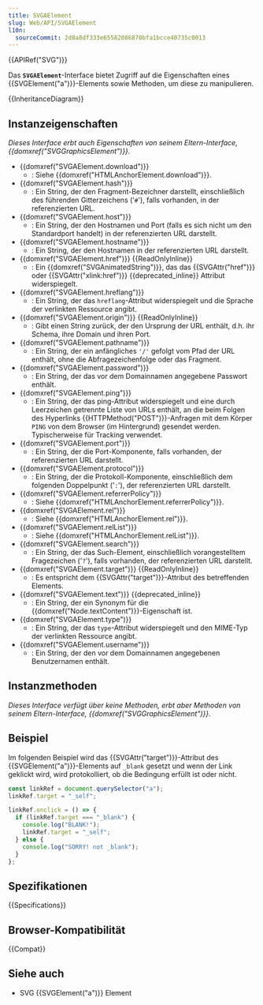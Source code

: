 ```yaml
---
title: SVGAElement
slug: Web/API/SVGAElement
l10n:
  sourceCommit: 2d8a8df333e65582086870bfa1bcce40735c0013
---
```


{{APIRef("SVG")}}

Das **`SVGAElement`**-Interface bietet Zugriff auf die Eigenschaften eines {{SVGElement("a")}}-Elements sowie Methoden, um diese zu manipulieren.

{{InheritanceDiagram}}

## Instanzeigenschaften

_Dieses Interface erbt auch Eigenschaften von seinem Eltern-Interface, {{domxref("SVGGraphicsElement")}}._

- {{domxref("SVGAElement.download")}}
  - : Siehe {{domxref("HTMLAnchorElement.download")}}.
- {{domxref("SVGAElement.hash")}}
  - : Ein String, der den Fragment-Bezeichner darstellt, einschließlich des führenden Gitterzeichens ('`#`'), falls vorhanden, in der referenzierten URL.
- {{domxref("SVGAElement.host")}}
  - : Ein String, der den Hostnamen und Port (falls es sich nicht um den Standardport handelt) in der referenzierten URL darstellt.
- {{domxref("SVGAElement.hostname")}}
  - : Ein String, der den Hostnamen in der referenzierten URL darstellt.
- {{domxref("SVGAElement.href")}} {{ReadOnlyInline}}
  - : Ein {{domxref("SVGAnimatedString")}}, das das {{SVGAttr("href")}} oder {{SVGAttr("xlink:href")}} {{deprecated_inline}} Attribut widerspiegelt.
- {{domxref("SVGAElement.hreflang")}}
  - : Ein String, der das `hreflang`-Attribut widerspiegelt und die Sprache der verlinkten Ressource angibt.
- {{domxref("SVGAElement.origin")}} {{ReadOnlyInline}}
  - : Gibt einen String zurück, der den Ursprung der URL enthält, d.h. ihr Schema, ihre Domain und ihren Port.
- {{domxref("SVGAElement.pathname")}}
  - : Ein String, der ein anfängliches `'/'` gefolgt vom Pfad der URL enthält, ohne die Abfragezeichenfolge oder das Fragment.
- {{domxref("SVGAElement.password")}}
  - : Ein String, der das vor dem Domainnamen angegebene Passwort enthält.
- {{domxref("SVGAElement.ping")}}
  - : Ein String, der das ping-Attribut widerspiegelt und eine durch Leerzeichen getrennte Liste von URLs enthält, an die beim Folgen des Hyperlinks {{HTTPMethod("POST")}}-Anfragen mit dem Körper `PING` von dem Browser (im Hintergrund) gesendet werden. Typischerweise für Tracking verwendet.
- {{domxref("SVGAElement.port")}}
  - : Ein String, der die Port-Komponente, falls vorhanden, der referenzierten URL darstellt.
- {{domxref("SVGAElement.protocol")}}
  - : Ein String, der die Protokoll-Komponente, einschließlich dem folgenden Doppelpunkt ('`:`'), der referenzierten URL darstellt.
- {{domxref("SVGAElement.referrerPolicy")}}
  - : Siehe {{domxref("HTMLAnchorElement.referrerPolicy")}}.
- {{domxref("SVGAElement.rel")}}
  - : Siehe {{domxref("HTMLAnchorElement.rel")}}.
- {{domxref("SVGAElement.relList")}}
  - : Siehe {{domxref("HTMLAnchorElement.relList")}}.
- {{domxref("SVGAElement.search")}}
  - : Ein String, der das Such-Element, einschließlich vorangestelltem Fragezeichen ('`?`'), falls vorhanden, der referenzierten URL darstellt.
- {{domxref("SVGAElement.target")}} {{ReadOnlyInline}}
  - : Es entspricht dem {{SVGAttr("target")}}-Attribut des betreffenden Elements.
- {{domxref("SVGAElement.text")}} {{deprecated_inline}}
  - : Ein String, der ein Synonym für die {{domxref("Node.textContent")}}-Eigenschaft ist.
- {{domxref("SVGAElement.type")}}
  - : Ein String, der das `type`-Attribut widerspiegelt und den MIME-Typ der verlinkten Ressource angibt.
- {{domxref("SVGAElement.username")}}
  - : Ein String, der den vor dem Domainnamen angegebenen Benutzernamen enthält.

## Instanzmethoden

_Dieses Interface verfügt über keine Methoden, erbt aber Methoden von seinem Eltern-Interface, {{domxref("SVGGraphicsElement")}}._

## Beispiel

Im folgenden Beispiel wird das {{SVGAttr("target")}}-Attribut des {{SVGElement("a")}}-Elements auf `_blank` gesetzt und wenn der Link geklickt wird, wird protokolliert, ob die Bedingung erfüllt ist oder nicht.

```js
const linkRef = document.querySelector("a");
linkRef.target = "_self";

linkRef.onclick = () => {
  if (linkRef.target === "_blank") {
    console.log("BLANK!");
    linkRef.target = "_self";
  } else {
    console.log("SORRY! not _blank");
  }
};
```

## Spezifikationen

{{Specifications}}

## Browser-Kompatibilität

{{Compat}}

## Siehe auch

- SVG {{SVGElement("a")}} Element
